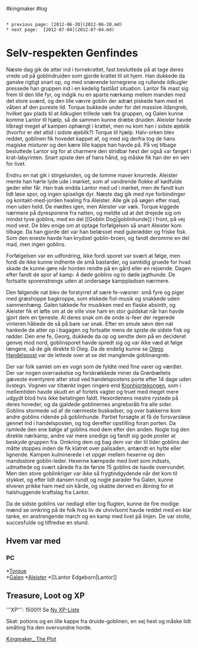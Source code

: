 #kingmaker #log

```ad-info

* previous page: [2012-06-20](2012-06-20.md)
* next page:  [2012-07-04](2012-07-04.md) 
```

# Selv-respekten Genfindes 
 
Næste dag gik de atter ind i tornekrattet, fast besluttede på at tage deres vrede ud på goblindruiden som gjorde krattet til sit hjem. Han dukkede da ganske rigtigt snart op, og med snærende tornegrene og rullende ildkugler pressede han gruppen ind i en kedelig fastlåst situation. Lantor fik mast sig frem til den lille fyr, og indgik nu en aparte nærkamp mellem manden med det store sværd, og den lille vævre goblin der adræt piskede ham med et våben af den pureste ild. Torque bukkede under for det massive ildangreb, hvilket gav plads til at ildkuglen trillede væk fra gruppen, og Galen kunne komme Lantor til hjælp, så de sammen kunne dræbe druiden. Aleister havde tilbragt meget af kampen ophængt i krattet, men nu kom han i sidste øjeblik (hvorfor er det altid i sidste øjeblik?) Torque til hjælp. Halv-orken blev reddet, goblinen fik hovedet kappet af, og med sig derfra tog de hans magiske mixturer og den kære lille kappe han havde på. På vej tilbage besluttede Lantor sig for at charmere den stridbar hest der også var fanget i krat-labyrinten. Snart spiste den af hans hånd, og måske fik han der en ven for livet.
Endnu en nat gik i stirgelunden, og de tomme maver knurrede. Aleister mente han hørte lyde ude i mørket, som af vandrende flokke af kødfulde geder eller får. Han trak endda Lantor med ud i mørket, men de fandt kun lidt løse spor, og ingen spiselige dyr. Næste dag gik med nye forbindinger og kontakt-med-jorden healing fra Aleister. Alle gik på søgen efter mad, men uden held. De mødtes igen, men Aleister var væk. Torque kiggede nærmere på dyresporene fra natten, og meldte ud at det drejede sig om mindst tyve goblins, med en del [[Goblin Dog|goblinhunde]] i front, på vej mod vest. De blev enige om at optage forfølgelsen så snart Aleister kom tilbage. Da han gjorde det var han belæsset med gulerødder og friske fisk. Som den eneste havde han krydset goblin-broen, og fandt deromme en del mad, men ingen goblins.
Forfølgelsen var en udfordring, ikke fordi sporet var svært at følge, men fordi de ikke kunne indhente de små bastarder, og samtidig gruede for hvad skade de kunne gøre når horden rendte på en gård eller en rejsende. Dagen efter fandt de spor af kamp: 4 døde goblins og to døde jagthunde. De fortsatte sporenstrengs uden at undersøge kamppladsen nærmere. 
Den følgende nat blev de forstyrret af sære fe-væsner: små fyre og piger med græshoppe bagkroppe, som elskede fiol-musik og snakkede uden sammenhæng. Galen takkede for musikken med en flaske absinth, og Aleister fik et løfte om at de ville vise ham en stor guldskat når han havde gjort dem en tjeneste. Al deres snak om de onde is-feer der regerede vinteren håbede de så på bare var snak. Efter en smule søvn den nat hankede de atter op i bagagen og fortsatte mens de spiste de sidste fisk og rødder. Den ene fe, Georg, dukkede da op og sendte dem på en decideret genvej mod nord, goblinsporet havde spredt sig og var ikke væd at følge længere, så de gik direkte til Oleg. Da de endelig kunne se [Olegs Handelspost](Olegs%20Handelspost.md) var de lettede over at se det manglende goblinangreb.  
Der var folk samlet om en vogn som de fyldte med fine varer og værdier. Der var nogen overraskelse og forskrækkede miner da Grønbæltets gæveste eventyrere atter stod ved handelspostens porte efter 14 dage uden livstegn. Vognen var tiltænkt ingen ringere end [Kronhjortekongen](Kronhjortekongen.md), som i mellemtiden havde skudt en af fortets vagter og truet med meget mere udgydt blod hvis ikke betalingen faldt. Hexordenens mestre rystede på deres hoveder, og da gjaldede goblinernes angrebsråb fra alle sider. Goblins stormede ud af de nærmeste buskadser, og over bakkerne kom andre goblins ridende på goblinhunde. Partiet forsøgte at få de forsvarsløse gennet ind i handelsposten, og tog derefter opstilling foran porten. Da ramlede den ene bølge af goblins mod dem efter den anden. Nogle tog den direkte nærkamp, andre var mere snedige og fandt sig gode poster at beskyde gruppen fra. Omkring dem og bag dem var der til tider goblins der måtte stoppes inden de fik klatret over palisaden, antændt en hytte eller lignende. Kampen kulminerede i et opgør mellem hexerne og den mandsstore goblin-leder. Hexerne kæmpede med livet som indsats, udmattede og svært sårede fra de første 15 goblins de havde overvundet. Men den store goblinkriger var ikke så frygtindgydende når det kom til stykket, og efter lidt dansen rundt og nogle parader fra Galen, kunne elveren prikke ham med sin kårde, og skabte derved en åbning for et halshuggende kraftslag fra Lantor.
Da de sidste goblins var nedlagt eller tog flugten, kunne de fire modige mænd se omkring på de folk hvis liv de utvivlsomt havde reddet med en klar tanke, en anstrengende march og en kamp med livet på linjen. De var stolte, succesfulde og tilfredse en stund.
## Hvem var med 
### PC 
*[Torque](Torque%20Firebrand.md)  
*[Galen](Galen%20Jabir.md)
*[Aleister](Aleister.md)
*[[Lantor Edgeborn|Lantor]]
## Treasure, Loot og XP 
'''XP''': 1500!!!
Se [Ny XP-Liste](Ny%20XP-Liste.md)
Skat: potions og en lille kappe fra druide-goblinen, en sej hest og måske lidt småting fra den overvundne horde.
[Kingmaker_ The Plot](Kingmaker_%20The%20Plot.md)
